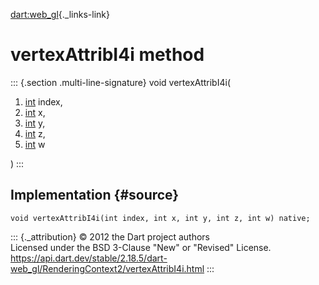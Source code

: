 [dart:web\_gl](../../dart-web_gl/dart-web_gl-library){._links-link}

vertexAttribI4i method
======================

::: {.section .multi-line-signature}
void vertexAttribI4i(

1.  [int](../../dart-core/int-class) index,
2.  [int](../../dart-core/int-class) x,
3.  [int](../../dart-core/int-class) y,
4.  [int](../../dart-core/int-class) z,
5.  [int](../../dart-core/int-class) w

)
:::

Implementation {#source}
--------------

``` {.language-dart data-language="dart"}
void vertexAttribI4i(int index, int x, int y, int z, int w) native;
```

::: {._attribution}
© 2012 the Dart project authors\
Licensed under the BSD 3-Clause \"New\" or \"Revised\" License.\
<https://api.dart.dev/stable/2.18.5/dart-web_gl/RenderingContext2/vertexAttribI4i.html>
:::
